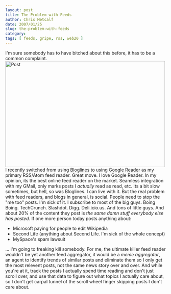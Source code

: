 ```yaml
---
layout: post
title: The Problem with Feeds
author: Chris Metcalf
date: 2007/01/25
slug: the-problem-with-feeds
category: 
tags: [ feeds, gripe, rss, web20 ]
---
```


I'm sure somebody has to have bitched about this before, it has to be a common complaint.
<a href="http://www.flickr.com/photos/chrismetcalf/355586901/"><img src="http://farm1.static.flickr.com/129/355586901_353fb4a9d6.jpg" title="Post" alt="Post" height="333" width="500" /></a>
I recently switched from using <a href="http://www.bloglines.com">Bloglines</a> to using <a href="http://reader.google.com">Google Reader</a> as my primary RSS/Atom feed reader. Great move. I love Google Reader. In my opinion, its the best online feed reader on the market. Seamless integration with my GMail, only marks posts I <em>actually</em> read as read, etc. Its a bit slow sometimes, but hell, so was Bloglines. I can live with it.
But the real problem with feed readers, and blogs in general, is social. People need to stop the "me too" posts. I'm sick of it. I subscribe to most of the big guys. Boing Boing. TechCrunch. Slashdot. Digg. Deli.icio.us. And tons of little guys. And about 20% of the content they post is <em>the same damn stuff everybody else has posted</em>. If one more person today posts anything about:
<ul>
	<li>Microsoft paying for people to edit Wikipedia</li>
	<li>Second Life (anything about Second Life. I'm sick of the whole concept)</li>
	<li>MySpace's spam lawsuit</li>
</ul>
... I'm going to freaking kill somebody.
For me, the ultimate killer feed reader wouldn't be yet another feed aggregator, it would be a <em>meme aggregator</em>, an agent to identify trends of similar posts and eliminate them so I only get the most relevent posts, not the same news story over and over. And while you're at it, track the posts I actually spend time reading and don't just scroll over, and use that data to figure out what topics I actually care about, so I don't get carpal tunnel of the scroll wheel finger skipping posts I don't care about.
